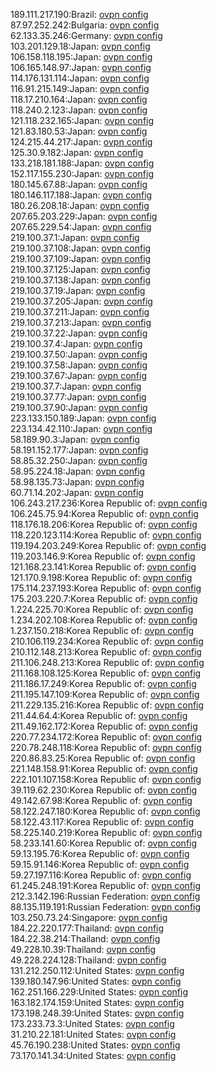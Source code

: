 189.111.217.190:Brazil: [ovpn config](vpn/189_111_217_190.ovpn)  
87.97.252.242:Bulgaria: [ovpn config](vpn/87_97_252_242.ovpn)  
62.133.35.246:Germany: [ovpn config](vpn/62_133_35_246.ovpn)  
103.201.129.18:Japan: [ovpn config](vpn/103_201_129_18.ovpn)  
106.158.118.195:Japan: [ovpn config](vpn/106_158_118_195.ovpn)  
106.165.148.97:Japan: [ovpn config](vpn/106_165_148_97.ovpn)  
114.176.131.114:Japan: [ovpn config](vpn/114_176_131_114.ovpn)  
116.91.215.149:Japan: [ovpn config](vpn/116_91_215_149.ovpn)  
118.17.210.164:Japan: [ovpn config](vpn/118_17_210_164.ovpn)  
118.240.2.123:Japan: [ovpn config](vpn/118_240_2_123.ovpn)  
121.118.232.165:Japan: [ovpn config](vpn/121_118_232_165.ovpn)  
121.83.180.53:Japan: [ovpn config](vpn/121_83_180_53.ovpn)  
124.215.44.217:Japan: [ovpn config](vpn/124_215_44_217.ovpn)  
125.30.9.182:Japan: [ovpn config](vpn/125_30_9_182.ovpn)  
133.218.181.188:Japan: [ovpn config](vpn/133_218_181_188.ovpn)  
152.117.155.230:Japan: [ovpn config](vpn/152_117_155_230.ovpn)  
180.145.67.88:Japan: [ovpn config](vpn/180_145_67_88.ovpn)  
180.146.117.188:Japan: [ovpn config](vpn/180_146_117_188.ovpn)  
180.26.208.18:Japan: [ovpn config](vpn/180_26_208_18.ovpn)  
207.65.203.229:Japan: [ovpn config](vpn/207_65_203_229.ovpn)  
207.65.229.54:Japan: [ovpn config](vpn/207_65_229_54.ovpn)  
219.100.37.1:Japan: [ovpn config](vpn/219_100_37_1.ovpn)  
219.100.37.108:Japan: [ovpn config](vpn/219_100_37_108.ovpn)  
219.100.37.109:Japan: [ovpn config](vpn/219_100_37_109.ovpn)  
219.100.37.125:Japan: [ovpn config](vpn/219_100_37_125.ovpn)  
219.100.37.138:Japan: [ovpn config](vpn/219_100_37_138.ovpn)  
219.100.37.19:Japan: [ovpn config](vpn/219_100_37_19.ovpn)  
219.100.37.205:Japan: [ovpn config](vpn/219_100_37_205.ovpn)  
219.100.37.211:Japan: [ovpn config](vpn/219_100_37_211.ovpn)  
219.100.37.213:Japan: [ovpn config](vpn/219_100_37_213.ovpn)  
219.100.37.22:Japan: [ovpn config](vpn/219_100_37_22.ovpn)  
219.100.37.4:Japan: [ovpn config](vpn/219_100_37_4.ovpn)  
219.100.37.50:Japan: [ovpn config](vpn/219_100_37_50.ovpn)  
219.100.37.58:Japan: [ovpn config](vpn/219_100_37_58.ovpn)  
219.100.37.67:Japan: [ovpn config](vpn/219_100_37_67.ovpn)  
219.100.37.7:Japan: [ovpn config](vpn/219_100_37_7.ovpn)  
219.100.37.77:Japan: [ovpn config](vpn/219_100_37_77.ovpn)  
219.100.37.90:Japan: [ovpn config](vpn/219_100_37_90.ovpn)  
223.133.150.189:Japan: [ovpn config](vpn/223_133_150_189.ovpn)  
223.134.42.110:Japan: [ovpn config](vpn/223_134_42_110.ovpn)  
58.189.90.3:Japan: [ovpn config](vpn/58_189_90_3.ovpn)  
58.191.152.177:Japan: [ovpn config](vpn/58_191_152_177.ovpn)  
58.85.32.250:Japan: [ovpn config](vpn/58_85_32_250.ovpn)  
58.95.224.18:Japan: [ovpn config](vpn/58_95_224_18.ovpn)  
58.98.135.73:Japan: [ovpn config](vpn/58_98_135_73.ovpn)  
60.71.14.202:Japan: [ovpn config](vpn/60_71_14_202.ovpn)  
106.243.217.236:Korea Republic of: [ovpn config](vpn/106_243_217_236.ovpn)  
106.245.75.94:Korea Republic of: [ovpn config](vpn/106_245_75_94.ovpn)  
118.176.18.206:Korea Republic of: [ovpn config](vpn/118_176_18_206.ovpn)  
118.220.123.114:Korea Republic of: [ovpn config](vpn/118_220_123_114.ovpn)  
119.194.203.249:Korea Republic of: [ovpn config](vpn/119_194_203_249.ovpn)  
119.203.146.9:Korea Republic of: [ovpn config](vpn/119_203_146_9.ovpn)  
121.168.23.141:Korea Republic of: [ovpn config](vpn/121_168_23_141.ovpn)  
121.170.9.198:Korea Republic of: [ovpn config](vpn/121_170_9_198.ovpn)  
175.114.237.193:Korea Republic of: [ovpn config](vpn/175_114_237_193.ovpn)  
175.203.220.7:Korea Republic of: [ovpn config](vpn/175_203_220_7.ovpn)  
1.224.225.70:Korea Republic of: [ovpn config](vpn/1_224_225_70.ovpn)  
1.234.202.108:Korea Republic of: [ovpn config](vpn/1_234_202_108.ovpn)  
1.237.150.218:Korea Republic of: [ovpn config](vpn/1_237_150_218.ovpn)  
210.106.119.234:Korea Republic of: [ovpn config](vpn/210_106_119_234.ovpn)  
210.112.148.213:Korea Republic of: [ovpn config](vpn/210_112_148_213.ovpn)  
211.106.248.213:Korea Republic of: [ovpn config](vpn/211_106_248_213.ovpn)  
211.168.108.125:Korea Republic of: [ovpn config](vpn/211_168_108_125.ovpn)  
211.186.17.249:Korea Republic of: [ovpn config](vpn/211_186_17_249.ovpn)  
211.195.147.109:Korea Republic of: [ovpn config](vpn/211_195_147_109.ovpn)  
211.229.135.216:Korea Republic of: [ovpn config](vpn/211_229_135_216.ovpn)  
211.44.64.4:Korea Republic of: [ovpn config](vpn/211_44_64_4.ovpn)  
211.49.162.172:Korea Republic of: [ovpn config](vpn/211_49_162_172.ovpn)  
220.77.234.172:Korea Republic of: [ovpn config](vpn/220_77_234_172.ovpn)  
220.78.248.118:Korea Republic of: [ovpn config](vpn/220_78_248_118.ovpn)  
220.86.83.25:Korea Republic of: [ovpn config](vpn/220_86_83_25.ovpn)  
221.148.158.91:Korea Republic of: [ovpn config](vpn/221_148_158_91.ovpn)  
222.101.107.158:Korea Republic of: [ovpn config](vpn/222_101_107_158.ovpn)  
39.119.62.230:Korea Republic of: [ovpn config](vpn/39_119_62_230.ovpn)  
49.142.67.98:Korea Republic of: [ovpn config](vpn/49_142_67_98.ovpn)  
58.122.247.180:Korea Republic of: [ovpn config](vpn/58_122_247_180.ovpn)  
58.122.43.117:Korea Republic of: [ovpn config](vpn/58_122_43_117.ovpn)  
58.225.140.219:Korea Republic of: [ovpn config](vpn/58_225_140_219.ovpn)  
58.233.141.60:Korea Republic of: [ovpn config](vpn/58_233_141_60.ovpn)  
59.13.195.76:Korea Republic of: [ovpn config](vpn/59_13_195_76.ovpn)  
59.15.91.146:Korea Republic of: [ovpn config](vpn/59_15_91_146.ovpn)  
59.27.197.116:Korea Republic of: [ovpn config](vpn/59_27_197_116.ovpn)  
61.245.248.191:Korea Republic of: [ovpn config](vpn/61_245_248_191.ovpn)  
212.3.142.196:Russian Federation: [ovpn config](vpn/212_3_142_196.ovpn)  
88.135.119.191:Russian Federation: [ovpn config](vpn/88_135_119_191.ovpn)  
103.250.73.24:Singapore: [ovpn config](vpn/103_250_73_24.ovpn)  
184.22.220.177:Thailand: [ovpn config](vpn/184_22_220_177.ovpn)  
184.22.38.214:Thailand: [ovpn config](vpn/184_22_38_214.ovpn)  
49.228.10.39:Thailand: [ovpn config](vpn/49_228_10_39.ovpn)  
49.228.224.128:Thailand: [ovpn config](vpn/49_228_224_128.ovpn)  
131.212.250.112:United States: [ovpn config](vpn/131_212_250_112.ovpn)  
139.180.147.96:United States: [ovpn config](vpn/139_180_147_96.ovpn)  
162.251.166.229:United States: [ovpn config](vpn/162_251_166_229.ovpn)  
163.182.174.159:United States: [ovpn config](vpn/163_182_174_159.ovpn)  
173.198.248.39:United States: [ovpn config](vpn/173_198_248_39.ovpn)  
173.233.73.3:United States: [ovpn config](vpn/173_233_73_3.ovpn)  
31.210.22.181:United States: [ovpn config](vpn/31_210_22_181.ovpn)  
45.76.190.238:United States: [ovpn config](vpn/45_76_190_238.ovpn)  
73.170.141.34:United States: [ovpn config](vpn/73_170_141_34.ovpn)  
